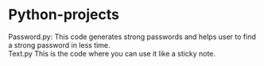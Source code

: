 # Python-projects
Password.py:
  This code generates strong passwords and helps user to find a strong password in less time.  
Text.py
  This is the code where you can use it like a sticky note.
